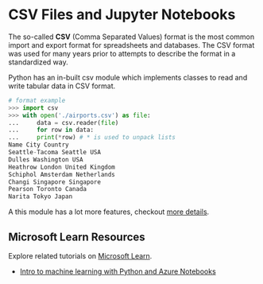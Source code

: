 # CSV Files and Jupyter Notebooks

The so-called **CSV** (Comma Separated Values) format is the most common import and export format for spreadsheets and databases. The CSV format was used for many years prior to attempts to describe the format in a standardized way.

Python has an in-built csv module which implements classes to read and write tabular data in CSV format.

```python
# format example
>>> import csv
>>> with open('./airports.csv') as file:
...     data = csv.reader(file)
...     for row in data:
...     print(*row) # * is used to unpack lists
Name City Country
Seattle-Tacoma Seattle USA
Dulles Washington USA
Heathrow London United Kingdom
Schiphol Amsterdam Netherlands
Changi Singapore Singapore
Pearson Toronto Canada
Narita Tokyo Japan
```

A this module has a lot more features, checkout [more details](https://docs.python.org/3/library/csv.html).

## Microsoft Learn Resources

Explore related tutorials on [Microsoft Learn](https://learn.microsoft.com/?WT.mc_id=python-c9-niner).

- [Intro to machine learning with Python and Azure Notebooks](https://docs.microsoft.com/learn/paths/intro-to-ml-with-python/?WT.mc_id=python-c9-niner)
